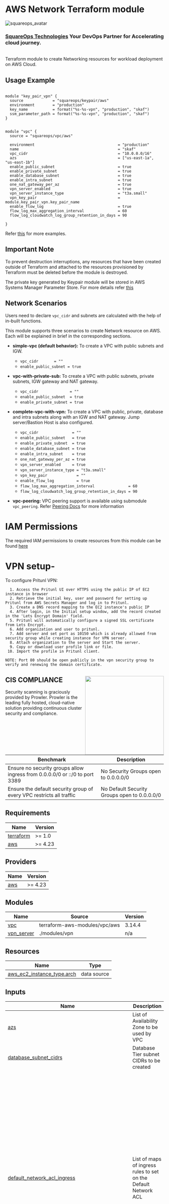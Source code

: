 
# AWS Network Terraform module

![squareops_avatar]

[squareops_avatar]: https://squareops.com/wp-content/uploads/2022/12/squareops-logo.png

### [SquareOps Technologies](https://squareops.com/) Your DevOps Partner for Accelerating cloud journey.

<br>
Terraform module to create Networking resources for workload deployment on AWS Cloud.

## Usage Example

```hcl

module "key_pair_vpn" {
  source             = "squareops/keypair/aws"
  environment        = "production"
  key_name           = format("%s-%s-vpn", "production", "skaf")
  ssm_parameter_path = format("%s-%s-vpn", "production", "skaf")
}


module "vpc" {
  source = "squareops/vpc/aws"

  environment                                     = "production"
  name                                            = "skaf"
  vpc_cidr                                        = "10.0.0.0/16"
  azs                                             = ["us-east-1a", "us-east-1b"]
  enable_public_subnet                            = true
  enable_private_subnet                           = true
  enable_database_subnet                          = true
  enable_intra_subnet                             = true
  one_nat_gateway_per_az                          = true
  vpn_server_enabled                              = true
  vpn_server_instance_type                        = "t3a.small"
  vpn_key_pair                                    = module.key_pair_vpn.key_pair_name
  enable_flow_log                                 = true
  flow_log_max_aggregation_interval               = 60
  flow_log_cloudwatch_log_group_retention_in_days = 90

}
```
Refer [this](https://github.com/squareops/terraform-aws-vpc/tree/main/examples) for more examples.


## Important Note
To prevent destruction interruptions, any resources that have been created outside of Terraform and attached to the resources provisioned by Terraform must be deleted before the module is destroyed.

The private key generated by Keypair module will be stored in AWS Systems Manager Parameter Store. For more details refer [this](https://registry.terraform.io/modules/squareops/keypair/aws)

## Network Scenarios

Users need to declare `vpc_cidr` and subnets are calculated with the help of in-built functions.

This module supports three scenarios to create Network resource on AWS. Each will be explained in brief in the corresponding sections.

- **simple-vpc (default behavior):** To create a VPC with public subnets and IGW.
  - `vpc_cidr       = ""`
  - `enable_public_subnet = true`
- **vpc-with-private-sub:** To create a VPC with public subnets, private subnets, IGW gateway and NAT gateway.
  - `vpc_cidr              = ""`
  - `enable_public_subnet  = true`
  - `enable_private_subnet = true`

- **complete-vpc-with-vpn:** To create a VPC with public, private, database and intra subnets along with an IGW and NAT gateway. Jump server/Bastion Host is also configured.
  - `vpc_cidr               = ""`
  - `enable_public_subnet   = true`
  - `enable_private_subnet  = true`
  - `enable_database_subnet = true`
  - `enable_intra_subnet    = true`
  - `one_nat_gateway_per_az = true`
  - `vpn_server_enabled     = true`
  - `vpn_server_instance_type = "t3a.small"`
  - `vpn_key_pair             = ""`
  - `enable_flow_log          = true`
  - `flow_log_max_aggregation_interval               = 60`
  - `flow_log_cloudwatch_log_group_retention_in_days = 90`

- **vpc-peering:** VPC peering support is available using submodule `vpc_peering`. Refer [Peering Docs](https://github.com/squareops/terraform-aws-vpc/tree/main/modules/vpc_peering) for more information

# IAM Permissions
The required IAM permissions to create resources from this module can be found [here](https://github.com/squareops/terraform-aws-vpc/blob/main/IAM.md)



# VPN setup-
To configure Pritunl VPN:

      1. Access the Pritunl UI over HTTPS using the public IP of EC2 instance in browser
      2. Retrieve the initial key, user and password for setting up Pritunl from AWS Secrets Manager and log in to Pritunl.
      3. Create a DNS record mapping to the EC2 instance's public IP
      4. After login, in the Initial setup window, add the record created in the 'Lets Encrypt Domain' field.
      5. Pritunl will automatically configure a signed SSL certificate from Lets Encrypt.
      6. Add organization and user to pritunl.
      7. Add server and set port as 10150 which is already allowed from security group while creating instance for VPN server.
      8. Attach organization to the server and Start the server.
      9. Copy or download user profile link or file.
     10. Import the profile in Pritunl client.

    NOTE: Port 80 should be open publicly in the vpn security group to verify and renewing the domain certificate.


## CIS COMPLIANCE [<img src="	https://prowler.pro/wp-content/themes/prowler-pro/assets/img/logo.svg" width="250" align="right" />](https://prowler.pro/)

Security scanning is graciously provided by Prowler. Prowler is the leading fully hosted, cloud-native solution providing continuous cluster security and compliance.

| Benchmark | Description |
|--------|---------------|
| Ensure no security groups allow ingress from 0.0.0.0/0 or ::/0 to port 3389 | No Security Groups open to 0.0.0.0/0 |
| Ensure the default security group of every VPC restricts all traffic | No Default Security Groups open to 0.0.0.0/0 |


<!-- BEGINNING OF PRE-COMMIT-TERRAFORM DOCS HOOK -->
## Requirements

| Name | Version |
|------|---------|
| <a name="requirement_terraform"></a> [terraform](#requirement\_terraform) | >= 1.0 |
| <a name="requirement_aws"></a> [aws](#requirement\_aws) | >= 4.23 |

## Providers

| Name | Version |
|------|---------|
| <a name="provider_aws"></a> [aws](#provider\_aws) | >= 4.23 |

## Modules

| Name | Source | Version |
|------|--------|---------|
| <a name="module_vpc"></a> [vpc](#module\_vpc) | terraform-aws-modules/vpc/aws | 3.14.4 |
| <a name="module_vpn_server"></a> [vpn\_server](#module\_vpn\_server) | ./modules/vpn | n/a |

## Resources

| Name | Type |
|------|------|
| [aws_ec2_instance_type.arch](https://registry.terraform.io/providers/hashicorp/aws/latest/docs/data-sources/ec2_instance_type) | data source |

## Inputs

| Name | Description | Type | Default | Required |
|------|-------------|------|---------|:--------:|
| <a name="input_azs"></a> [azs](#input\_azs) | List of Availability Zone to be used by VPC | `list(any)` | n/a | yes |
| <a name="input_database_subnet_cidrs"></a> [database\_subnet\_cidrs](#input\_database\_subnet\_cidrs) | Database Tier subnet CIDRs to be created | `list(any)` | `[]` | no |
| <a name="input_default_network_acl_ingress"></a> [default\_network\_acl\_ingress](#input\_default\_network\_acl\_ingress) | List of maps of ingress rules to set on the Default Network ACL | `list(map(string))` | <pre>[<br>  {<br>    "action": "deny",<br>    "cidr_block": "0.0.0.0/0",<br>    "from_port": 22,<br>    "protocol": "tcp",<br>    "rule_no": 98,<br>    "to_port": 22<br>  },<br>  {<br>    "action": "deny",<br>    "cidr_block": "0.0.0.0/0",<br>    "from_port": 3389,<br>    "protocol": "tcp",<br>    "rule_no": 99,<br>    "to_port": 3389<br>  },<br>  {<br>    "action": "allow",<br>    "cidr_block": "0.0.0.0/0",<br>    "from_port": 0,<br>    "protocol": "-1",<br>    "rule_no": 100,<br>    "to_port": 0<br>  },<br>  {<br>    "action": "allow",<br>    "from_port": 0,<br>    "ipv6_cidr_block": "::/0",<br>    "protocol": "-1",<br>    "rule_no": 101,<br>    "to_port": 0<br>  }<br>]</pre> | no |
| <a name="input_enable_database_subnet"></a> [enable\_database\_subnet](#input\_enable\_database\_subnet) | Set true to enable database subnets | `bool` | `false` | no |
| <a name="input_enable_flow_log"></a> [enable\_flow\_log](#input\_enable\_flow\_log) | Whether or not to enable VPC Flow Logs | `bool` | `false` | no |
| <a name="input_enable_intra_subnet"></a> [enable\_intra\_subnet](#input\_enable\_intra\_subnet) | Set true to enable intra subnets | `bool` | `false` | no |
| <a name="input_enable_private_subnet"></a> [enable\_private\_subnet](#input\_enable\_private\_subnet) | Set true to enable private subnets | `bool` | `false` | no |
| <a name="input_enable_public_subnet"></a> [enable\_public\_subnet](#input\_enable\_public\_subnet) | Set true to enable public subnets | `bool` | `false` | no |
| <a name="input_environment"></a> [environment](#input\_environment) | Specify the environment indentifier for the VPC | `string` | `""` | no |
| <a name="input_flow_log_cloudwatch_log_group_retention_in_days"></a> [flow\_log\_cloudwatch\_log\_group\_retention\_in\_days](#input\_flow\_log\_cloudwatch\_log\_group\_retention\_in\_days) | Specifies the number of days you want to retain log events in the specified log group for VPC flow logs. | `number` | `null` | no |
| <a name="input_flow_log_max_aggregation_interval"></a> [flow\_log\_max\_aggregation\_interval](#input\_flow\_log\_max\_aggregation\_interval) | The maximum interval of time during which a flow of packets is captured and aggregated into a flow log record. Valid Values: `60` seconds or `600` seconds. | `number` | `60` | no |
| <a name="input_intra_subnet_cidrs"></a> [intra\_subnet\_cidrs](#input\_intra\_subnet\_cidrs) | A list of intra subnets CIDR to be created | `list(any)` | `[]` | no |
| <a name="input_name"></a> [name](#input\_name) | Specify the name of the VPC | `string` | `""` | no |
| <a name="input_one_nat_gateway_per_az"></a> [one\_nat\_gateway\_per\_az](#input\_one\_nat\_gateway\_per\_az) | Set to true if a NAT Gateway is required per availability zone for Private Subnet Tier | `bool` | `false` | no |
| <a name="input_private_subnet_cidrs"></a> [private\_subnet\_cidrs](#input\_private\_subnet\_cidrs) | A list of private subnets CIDR to be created inside the VPC | `list(any)` | `[]` | no |
| <a name="input_public_subnet_cidrs"></a> [public\_subnet\_cidrs](#input\_public\_subnet\_cidrs) | A list of public subnets CIDR to be created inside the VPC | `list(any)` | `[]` | no |
| <a name="input_vpc_cidr"></a> [vpc\_cidr](#input\_vpc\_cidr) | The CIDR block of the VPC | `string` | `"10.0.0.0/16"` | no |
| <a name="input_vpn_key_pair"></a> [vpn\_key\_pair](#input\_vpn\_key\_pair) | Specify the name of AWS Keypair to be used for VPN Server | `string` | `""` | no |
| <a name="input_vpn_server_enabled"></a> [vpn\_server\_enabled](#input\_vpn\_server\_enabled) | Set to true if you want to deploy VPN Gateway resource and attach it to the VPC | `bool` | `false` | no |
| <a name="input_vpn_server_instance_type"></a> [vpn\_server\_instance\_type](#input\_vpn\_server\_instance\_type) | EC2 instance Type for VPN Server, Only amd64 based instance type are supported eg. t2.medium, t3.micro, c5a.large etc. | `string` | `"t3a.small"` | no |

## Outputs

| Name | Description |
|------|-------------|
| <a name="output_database_subnets"></a> [database\_subnets](#output\_database\_subnets) | List of IDs of database subnets |
| <a name="output_intra_subnets"></a> [intra\_subnets](#output\_intra\_subnets) | List of IDs of Intra subnets |
| <a name="output_private_subnets"></a> [private\_subnets](#output\_private\_subnets) | List of IDs of private subnets |
| <a name="output_public_subnets"></a> [public\_subnets](#output\_public\_subnets) | List of IDs of public subnets |
| <a name="output_vpc_cidr_block"></a> [vpc\_cidr\_block](#output\_vpc\_cidr\_block) | IPV4 CIDR Block for this VPC |
| <a name="output_vpc_id"></a> [vpc\_id](#output\_vpc\_id) | The ID of the VPC |
| <a name="output_vpn_host_public_ip"></a> [vpn\_host\_public\_ip](#output\_vpn\_host\_public\_ip) | IP Address of VPN Server |
| <a name="output_vpn_security_group"></a> [vpn\_security\_group](#output\_vpn\_security\_group) | Security Group ID of VPN Server |
<!-- END OF PRE-COMMIT-TERRAFORM DOCS HOOK -->

## Contribute & Issue Report

To report an issue with a project:

  1. Check the repository's [issue tracker](https://github.com/squareops/terraform-aws-vpc/issues) on GitHub
  2. Search to check if the issue has already been reported
  3. If you can't find an answer to your question in the documentation or issue tracker, you can ask a question by creating a new issue. Make sure to provide enough context and details.

## License

Apache License, Version 2.0, January 2004 (https://www.apache.org/licenses/LICENSE-2.0)

## Support Us

To support our GitHub project by liking it, you can follow these steps:

  1. Visit the repository: Navigate to the [GitHub repository](https://github.com/squareops/terraform-aws-vpc)

  2. Click the "Star" button: On the repository page, you'll see a "Star" button in the upper right corner. Clicking on it will star the repository, indicating your support for the project.

  3. Optionally, you can also leave a comment on the repository or open an issue to give feedback or suggest changes.

Staring a repository on GitHub is a simple way to show your support and appreciation for the project. It also helps to increase the visibility of the project and make it more discoverable to others.

## Who we are

We believe that the key to success in the digital age is the ability to deliver value quickly and reliably. That’s why we offer a comprehensive range of DevOps & Cloud services designed to help your organization optimize its systems & Processes for speed and agility.

  1. We are an AWS Advanced consulting partner which reflects our deep expertise in AWS Cloud and helping 100+ clients over the last 5 years.
  2. Expertise in Kubernetes and overall container solution helps companies expedite their journey by 10X.
  3. Infrastructure Automation is a key component to the success of our Clients and our Expertise helps deliver the same in the shortest time.
  4. DevSecOps as a service to implement security within the overall DevOps process and helping companies deploy securely and at speed.
  5. Platform engineering which supports scalable,Cost efficient infrastructure that supports rapid development, testing, and deployment.
  6. 24*7 SRE service to help you Monitor the state of your infrastructure and eradicate any issue within the SLA.

We provide [support](https://squareops.com/contact-us/) on all of our projects, no matter how small or large they may be.

To find more information about our company, visit [squareops.com](https://squareops.com/), follow us on [Linkedin](https://www.linkedin.com/company/squareops-technologies-pvt-ltd/), or fill out a [job application](https://squareops.com/careers/). If you have any questions or would like assistance with your cloud strategy and implementation, please don't hesitate to [contact us](https://squareops.com/contact-us/).
